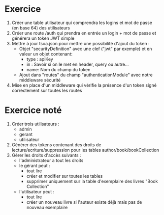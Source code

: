 # Exercice

1) Créer une table utilisateur qui comprendra les logins et mot de passe (en base 64) des utilisateurs
2) Créer une route /auth qui prendra en entrée un login + mot de passe et générera un token JWT simple
3) Mettre à jour tsoa.json pour mettre une possibilité d'ajout du token :
    - Objet "securityDefinition" avec une clef ("jwt" par exemple) et en valeur un objet contenant:
        - type : apiKey
        - in : Savoir si on le met en header, query ou autre...
        - name: Nom du champ du token
    - Ajout dans "routes" du champ "authenticationModule" avec notre middleware sécurité
4) Mise en place d'un middleware qui vérifie la présence d'un token signé correctement sur toutes les routes

# Exercice noté

1) Créer trois utilisateurs :
    - admin
    - gerant
    - utilisateur
2) Générer des tokens contenant des droits de lecture/ecriture/suppression pour les tables author/book/bookCollection
3) Gérer les droits d'accès suivants :
    - l'administrateur a tout les droits
    - le gérant peut :
        - tout lire
        - créer et modifier sur toutes les tables
        - supprimer uniquement sur la table d'exemplaire des livres "Book Collection"
    - l'utilisateur peut :
        - tout lire
        - créer un nouveau livre si l'auteur existe déjà mais pas de nouveau exemplaire